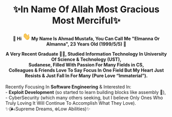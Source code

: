 <h1><div align="center">✨In Name Of Allah Most Gracious Most Merciful✨</div></h1>

<h4>
<div align="center">🌱 Hi <img src="https://github.com/elmanna/elmanna/blob/main/Hi.gif" width="24" height="24"/> 
  My Name Is Ahmad Mustafa, You Can Call Me "Elmanna Or Almanna", 23 Years Old (1999/5/5) 👀 </div>
<div align="center">
 
  
  A Very Recent Graduate 👨‍🎓, Studied Information Technology In University Of Science & Technology (UST), <br/>
Sudanese, Filled With Passion For Many Fields in CS, <br/> Colleagues & Friends Love To Say Focus In One Field But My Heart Just Resists & Just Fall In For Many (Pure Love “Immaterial”).
<div/>
</h4>
<div>
  Recently Focusing In <b>Software Engineering</b> & Interested In: <br/> 
  - <b>Exploit Development</b> (so started to learn building blocks like assembly 👀),<br/> 
  - CyberSecurity (which many others seeking, but I believe Only Ones Who Truly Loving It Will Continue To Accomplish What  They Love).

<div>✨(🌬Supreme Dreams, ❄️Low Abilities)✨</div>

<!---
elmanna/elmanna is a ✨ special ✨ repository because its `README.md` (this file) appears on your GitHub profile.
You can click the Preview link to take a look at your changes.
--->
